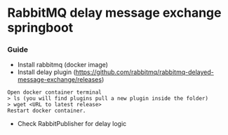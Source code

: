 # RabbitMQ delay message exchange springboot

### Guide

* Install rabbitmq (docker image)
* Install delay plugin (https://github.com/rabbitmq/rabbitmq-delayed-message-exchange/releases)
```agsl
Open docker container terminal
> ls (you will find plugins pull a new plugin inside the folder)
> wget <URL to latest release>
Restart docker container.
```
* Check RabbitPublisher for delay logic


